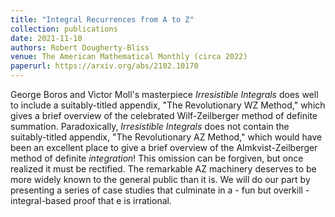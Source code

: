 ```yaml
---
title: "Integral Recurrences from A to Z"
collection: publications
date: 2021-11-10
authors: Robert Dougherty-Bliss
venue: The American Mathematical Monthly (circa 2022)
paperurl: https://arxiv.org/abs/2102.10170
---
```


George Boros and Victor Moll's masterpiece *Irresistible Integrals* does well
to include a suitably-titled appendix, "The Revolutionary WZ Method," which
gives a brief overview of the celebrated Wilf-Zeilberger method of definite
summation. Paradoxically, *Irresistible Integrals* does not contain the
suitably-titled appendix, "The Revolutionary AZ Method," which would have been
an excellent place to give a brief overview of the Almkvist-Zeilberger method
of definite *integration*! This omission can be forgiven, but once realized it
must be rectified. The remarkable AZ machinery deserves to be more widely known
to the general public than it is. We will do our part by presenting a series of
case studies that culminate in a - fun but overkill - integral-based proof that
e is irrational.
